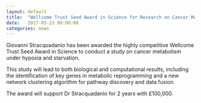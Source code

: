 ```yaml
---
layout: default
title:  "Wellcome Trust Seed Award in Science for Research on Cancer Metabolism"
date:   2017-05-23 00:00:00
categories: news
---
```

Giovanni Stracquadanio has been awarded the highly competitive Wellcome Trust
Seed Award in Science to conduct a study on cancer metabolism under hypoxia and
starvation.

This study will lead to both biological and computational results, including the
identification of key genes in metabolic reprogramming and a new network
clustering algorithm for pathway discovery and data fusion.

The award will support Dr Stracquadanio for 2 years with £100,000.
